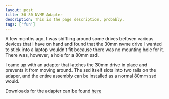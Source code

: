 ```yaml
---
layout: post
title: 30-80 NVME Adapter
description: This is the page description, probably. 
tags: ['fun']
---
```


A few months ago, I was shiffling around some drives bettwen various devices that I have on hand and found that the 30mm nvme drive I wanted to stick into a laptop wouldn't fit because there was no mounting hole for it. There was, however, a hole for a 80mm ssd.

I came up with an adapter that latches the 30mm drive in place and prevents it from moving around. The ssd itself slots into two rails on the adaper, and the entire assembly can be installed as a normal 80mm ssd would.

Downloads for the adapter can be found [here](/404)